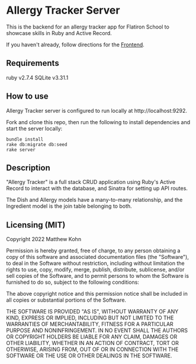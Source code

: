 # Allergy Tracker Server
This is the backend for an allergy tracker app for Flatiron School to showcase skills in Ruby and Active Record.

If you haven't already, follow directions for the [Frontend](https://github.com/matthewkohn/allergy-tracker-client).

## Requirements
ruby v2.7.4
SQLite v3.31.1

## How to use
Allergy Tracker server is configured to run locally at http://localhost:9292.

Fork and clone this repo, then run the following to install dependencies and start the server locally:
```
bundle install
rake db:migrate db:seed
rake server
```

## Description
"Allergy Tracker" is a full stack CRUD application using Ruby's Active Record to interact with the database, and Sinatra for setting up API routes.

The Dish and Allergy models have a many-to-many relationship, and the Ingredient model is the join table belonging to both.

## Licensing (MIT)
Copyright 2022 Matthew Kohn

Permission is hereby granted, free of charge, to any person obtaining a copy of this software and associated documentation files (the "Software"), to deal in the Software without restriction, including without limitation the rights to use, copy, modify, merge, publish, distribute, sublicense, and/or sell copies of the Software, and to permit persons to whom the Software is furnished to do so, subject to the following conditions:

The above copyright notice and this permission notice shall be included in all copies or substantial portions of the Software.

THE SOFTWARE IS PROVIDED "AS IS", WITHOUT WARRANTY OF ANY KIND, EXPRESS OR IMPLIED, INCLUDING BUT NOT LIMITED TO THE WARRANTIES OF MERCHANTABILITY, FITNESS FOR A PARTICULAR PURPOSE AND NONINFRINGEMENT. IN NO EVENT SHALL THE AUTHORS OR COPYRIGHT HOLDERS BE LIABLE FOR ANY CLAIM, DAMAGES OR OTHER LIABILITY, WHETHER IN AN ACTION OF CONTRACT, TORT OR OTHERWISE, ARISING FROM, OUT OF OR IN CONNECTION WITH THE SOFTWARE OR THE USE OR OTHER DEALINGS IN THE SOFTWARE.
